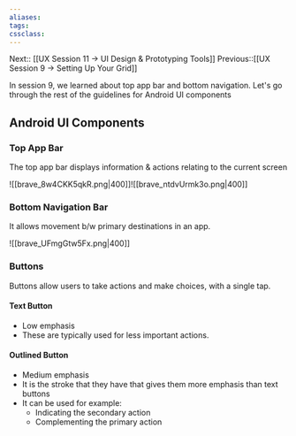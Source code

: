 ```yaml
---
aliases:
tags: 
cssclass:
---
```

Next:: [[UX Session 11 → UI Design & Prototyping Tools]]
Previous::[[UX Session 9 → Setting Up Your Grid]]

In session 9, we learned about top app bar and bottom navigation. Let's go through the rest of the guidelines for Android UI components

## Android UI Components
### Top App Bar
The top app bar displays information & actions relating to the current screen

![[brave_8w4CKK5qkR.png|400]]![[brave_ntdvUrmk3o.png|400]]

### Bottom Navigation Bar
It allows movement b/w primary destinations in an app.

![[brave_UFmgGtw5Fx.png|400]]

### Buttons
Buttons allow users to take actions and make choices, with a single tap.

#### Text Button
- Low emphasis
- These are typically used for less important actions.

#### Outlined Button
- Medium emphasis
- It is the stroke that they have that gives them more emphasis than text buttons
- It can be used for example:
	- Indicating the secondary action 
	- Complementing the primary action
